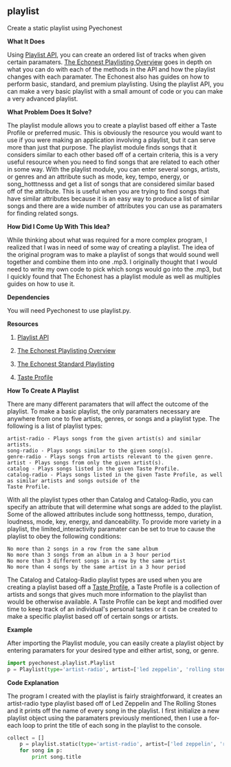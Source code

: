 ## playlist

Create a static playlist using Pyechonest

**What It Does**

Using [Playlist API], you can create an ordered list of tracks when given certain paramaters. [The Echonest Playlisting Overview] goes in depth on what you can do with each of the methods in the API and how the playlist changes with each paramater. The Echonest also has guides on how to perform basic, standard, and premium playlisting. Using the playlist API, you can make a very basic playlist with a small amount of code or you can make a very advanced playlist.

**What Problem Does It Solve?**

The playlist module allows you to create a playlist based off either a Taste Profile or preferred music. This is obviously the resource you would want to use if you were making an application involving a playlist, but it can serve more than just that purpose. The playlist module finds songs that it considers similar to each other based off of a certain criteria, this is a very useful resource when you need to find songs that are related to each other in some way. With the playlist module, you can enter several songs, artists, or genres and an attribute such as mode, key, tempo, energy, or song_hotttnesss and get a list of songs that are considered similar based off of the attribute. This is useful when you are trying to find songs that have similar attributes because it is an easy way to produce a list of similar songs and there are a wide number of attributes you can use as paramaters for finding related songs.

**How Did I Come Up With This Idea?**

While thinking about what was required for a more complex program, I realized that I was in need of some way of creating a playlist. The idea of the original program was to make a playlist of songs that would sound well together and combine them into one .mp3. I originally thought that I would need to write my own code to pick which songs would go into the .mp3, but I quickly found that The Echonest has a playlist module as well as multiples guides on how to use it.

**Dependencies**

You will need Pyechonest to use playlist.py.

**Resources**

1. [Playlist API]

2. [The Echonest Playlisting Overview]

3. [The Echonest Standard Playlisting]

4. [Taste Profile]

**How To Create A Playlist**

There are many different paramaters that will affect the outcome of the playlist. To make a basic playlist, the only paramaters necessary are anywhere from one to five artists, genres, or songs and a playlist type. The following is a list of playlist types:

    artist-radio - Plays songs from the given artist(s) and similar artists.
    song-radio - Plays songs similar to the given song(s).
    genre-radio - Plays songs from artists relevant to the given genre.
    artist - Plays songs from only the given artist(s).
    catalog - Plays songs listed in the given Taste Profile.
    catalog-radio - Plays songs listed in the given Taste Profile, as well as similar artists and songs outside of the 
    Taste Profile.

With all the playlist types other than Catalog and Catalog-Radio, you can specify an attribute that will determine what songs are added to the playlist. Some of the allowed attributes include song hotttnesss, tempo, duration, loudness, mode, key, energy, and danceability. To provide more variety in a playlist, the limited_interactivity paramater can be set to true to cause the playlist to obey the following conditions:

    No more than 2 songs in a row from the same album
    No more than 3 songs from an album in a 3 hour period
    No more than 3 different songs in a row by the same artist
    No more than 4 songs by the same artist in a 3 hour period
    
The Catalog and Catalog-Radio playlist types are used when you are creating a playlist based off a [Taste Profile], a Taste Profile is a collection of artists and songs that gives much more information to the playlist than would be otherwise available. A Taste Profile can be kept and modified over time to keep track of an individual's personal tastes or it can be created to make a specific playlist based off of certain songs or artists.

**Example**

After importing the Playlist module, you can easily create a playlist object by entering paramaters for your desired type and either artist, song, or genre.
```python
import pyechonest.playlist.Playlist
p = Playlist(type='artist-radio', artist=['led zeppelin', 'rolling stones'])
```

**Code Explanation**

The program I created with the playlist is fairly straightforward, it creates an artist-radio type playlist based off of Led Zeppelin and The Rolling Stones and it prints off the name of every song in the playlist. I first initialize a new playlist object using the paramaters previously mentioned, then I use a for-each loop to print the title of each song in the playlist to the console.
```python
collect = []
    p = playlist.static(type='artist-radio', artist=['led zeppelin', 'rolling stones'])
    for song in p:
        print song.title
```

[Playlist API]: http://echonest.github.io/remix/apidocs/pyechonest.playlist.Playlist-class.html
[The Echonest Playlisting Overview]: http://developer.echonest.com/docs/v4/playlisting.html
[The Echonest Standard Playlisting]: http://developer.echonest.com/docs/v4/standard.html
[Taste Profile]: http://developer.echonest.com/docs/v4/catalog.html
